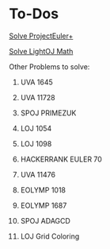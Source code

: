 # To-Dos

[Solve ProjectEuler+](https://www.hackerrank.com/contests/projecteuler/challenges)

[Solve LightOJ Math](https://lightoj.com/problems/category/math)

Other Problems to solve:

1) UVA 1645

2) UVA 11728

3) SPOJ PRIMEZUK

4) LOJ 1054

5) LOJ 1098

6) HACKERRANK EULER 70

7) UVA 11476

8) EOLYMP 1018

9) EOLYMP 1687

10) SPOJ ADAGCD

11) LOJ Grid Coloring
